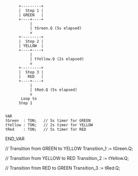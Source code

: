           +---------+
          |  Step 1 |
          | GREEN   |
          +----+----+
               |
               | tGreen.Q (5s elapsed)
               v
          +---------+
          |  Step 2 |
          | YELLOW  |
          +----+----+
               |
               | tYellow.Q (2s elapsed)
               v
          +---------+
          |  Step 3 |
          |   RED   |
          +----+----+
               |
               | tRed.Q (5s elapsed)
               v
           Loop to
          Step 1


    VAR
    tGreen  : TON;   // 5s timer for GREEN
    tYellow : TON;   // 2s timer for YELLOW
    tRed    : TON;   // 5s timer for RED
END_VAR


// Transition from GREEN to YELLOW
Transition_1 := tGreen.Q;

// Transition from YELLOW to RED
Transition_2 := tYellow.Q;

// Transition from RED to GREEN
Transition_3 := tRed.Q;
